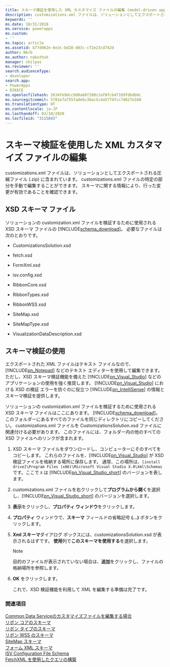 ```yaml
---
title: スキーマ検証を使用した XML カスタマイズ ファイルの編集 (model-driven apps) | Microsoft Docs
description: customizations.xml ファイルは、ソリューションとしてエクスポートされる圧縮ファイル (.zip) に含まれています。 customizations.xml ファイルの特定の部分を手動で編集することができます。 スキーマに関する情報により、行った変更が有効であることを確認できます。
keywords: ''
ms.date: 10/31/2018
ms.service: powerapps
ms.custom:
- ''
ms.topic: article
ms.assetid: b77d962e-6e3c-bd28-d03c-cf2e23cd742d
author: Nkrb
ms.author: nabuthuk
manager: shilpas
ms.reviewer: ''
search.audienceType:
- developer
search.app:
- PowerApps
- D365CE
ms.openlocfilehash: 2634fe9dcc9d0a68f200c2af0fcb47169fdbdb0c
ms.sourcegitcommit: 5701e7a755fade6c3bac5c4a5774fcc74627e168
ms.translationtype: HT
ms.contentlocale: ja-JP
ms.lasthandoff: 03/10/2020
ms.locfileid: "3115843"
---
```

# <a name="edit-the-customizations-xml-file-with-schema-validation"></a>スキーマ検証を使用した XML カスタマイズ ファイルの編集

<!-- https://docs.microsoft.com/dynamics365/customer-engagement/developer/customize-dev/edit-customizations-xml-file-schema-validation -->

customizations.xml ファイルは、ソリューションとしてエクスポートされる圧縮ファイル (.zip) に含まれています。 customizations.xml ファイルの特定の部分を手動で編集することができます。 スキーマに関する情報により、行った変更が有効であることを確認できます。  
  
## <a name="xsd-schema-files"></a>XSD スキーマ ファイル  
 ソリューションの customization.xml ファイルを検証するために使用される XSD スキーマ ファイルの [!INCLUDE[schema_download](../../includes/schema-download.md)]。 必要なファイルは次のとおりです。  
  
- CustomizationsSolution.xsd  
  
- fetch.xsd  
  
- FormXml.xsd  
  
- isv.config.xsd  
  
- RibbonCore.xsd  
  
- RibbonTypes.xsd  
  
- RibbonWSS.xsd  
  
- SiteMap.xsd  
  
- SiteMapType.xsd  
  
- VisualizationDataDescription.xsd  
  
  
<a name="BKMK_UseSchemaValidation"></a>   
## <a name="using-schema-validation"></a>スキーマ検証の使用  
 エクスポートされた XML ファイルはテキスト ファイルなので、[!INCLUDE[pn_Notepad](../../includes/pn-notepad.md)] などのテキスト エディターを使用して編集できます。 ただし、XSD スキーマ検証機能を備えた [!INCLUDE[pn_Visual_Studio](../../includes/pn-visual-studio.md)] などのアプリケーションの使用を強く推奨します。 [!INCLUDE[pn_Visual_Studio](../../includes/pn-visual-studio.md)] における XSD の検証 <!-- TODO - need to fix this link. The page is not available (or [Visual Studio Express 2012 for Web](https://www.microsoft.com/visualstudio/eng/products/visual-studio-express-for-web))--> エラーを防ぐのに役立つ [!INCLUDE[pn_IntelliSense](../../includes/pn-intellisense.md)] の情報とスキーマ検証を提供します。  
  
 ソリューションの customization.xml ファイルを検証するために使用される XSD スキーマ ファイルはここにあります。 [!INCLUDE[schema_download](../../includes/schema-download.md)]。 このフォルダーにあるすべてのファイルを同じディレクトリにコピーしてください。 customizations.xml ファイルを CustomizationsSolution.xsd ファイルに関連付ける必要があります。 このファイルには、フォルダー内の他のすべての XSD ファイルへのリンクが含まれます。  
  
1. XSD スキーマ ファイルをダウンロードし、コンピューターにそのすべてをコピーします。 これらのファイルを、[!INCLUDE[pn_Visual_Studio](../../includes/pn-visual-studio.md)] が XSD 検証ファイルを格納する場所に保存します。 通常、この場所は、`[install drive]\Program Files (x86)\Microsoft Visual Studio X.0\Xml\Schemas` です。ここで `X` は [!INCLUDE[pn_Visual_Studio_short](../../includes/pn-visual-studio-short.md)] のバージョンを表します。  
  
2. customizations.xml ファイルを右クリックして**プログラムから開く**を選択し、[!INCLUDE[pn_Visual_Studio_short](../../includes/pn-visual-studio-short.md)] のバージョンを選択します。  
  
3. **表示**をクリックし、**プロパティ ウィンドウ**をクリックします。  
  
4. **プロパティ** ウィンドウで、**スキーマ** フィールドの省略記号 **(...)** ボタンをクリックします。  
  
5. **Xml スキーマ**ダイアログ ボックスには、customizationsSolution.xsd が表示されるはずです。 **使用**列で**このスキーマを使用する**を選択します。  
  
   > [!NOTE]
   >  目的のファイルが表示されていない場合は、**追加**をクリックし、ファイルの格納場所を参照します。  
  
6. **OK** をクリックします。  
  
   これで、XSD 検証機能を利用して XML を編集する準備は完了です。  
  
### <a name="see-also"></a>関連項目

[ Common Data Serviceのカスタマイズファイルを編集する場合](when-edit-customization-file.md)<br/> 
[リボン コアのスキーマ](ribbon-core-schema.md)<br/>
[リボン タイプのスキーマ](ribbon-types-schema.md)<br/>
[リボン WSS のスキーマ](ribbon-wss-schema.md)<br/>
[SiteMap スキーマ](/dynamics365/customer-engagement/developer/customize-dev/sitemap-schema)<br/>   <!-- TODO need to fix link relevant to the topic in powerapps repo-->
[フォーム XML スキーマ](form-xml-schema.md)     
[ISV Configuration File Schema](/dynamics365/customer-engagement/developer/customize-dev/isv-configuration-file-schema)<br/>   <!-- TODO need to fix link relevant to the topic in powerapps repo-->
[FetchXML を使用したクエリの構築](/dynamics365/customer-engagement/developer/org-service/build-queries-fetchxml) <!-- TODO need to fix link relevant to the topic in powerapps repo-->
